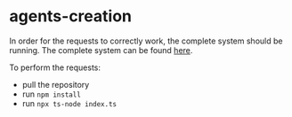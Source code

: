 # agents-creation

In order for the requests to correctly work, the complete system should be running.
The complete system can be found [here](https://github.com/alessandro-marcantoni/mas-web-ide).

To perform the requests:

- pull the repository
- run ```npm install```
- run ```npx ts-node index.ts```


